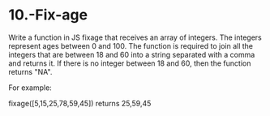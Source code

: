 # 10.-Fix-age

Write a function in JS fixage that receives an array of integers. The integers represent ages between 0 and 100. The function is required to join all the integers that are between 18 and 60 into a string separated with a comma and returns it. If there is no integer between 18 and 60, then the function returns "NA".

For example:

fixage([5,15,25,78,59,45]) returns 25,59,45
